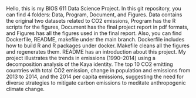 Hello, this is my BIOS 611 Data Science Project. In this git repository, you can find 4 folders: Data, Program, Document, and Figures. Data contains the original two datasets related to CO2 emissions, Program has the R scripts for the figures, Document has the final project report in pdf formats, and Figures has all the figures used in the final report. Also, you can find Dockerfile, README, makefile under the main branch. Dockerfile includes how to build R and R packages under docker. Makefile cleans all the figures and regenerates them. README has an introduction about this project. My project illustrates the trends in emissions
(1990–2014) using a decomposition analysis of the Kaya identity. The top 10 CO2 emitting countries with total CO2 emission, change in population and emissions from 2013 to 2014, and the 2014 per capita emissions, suggesting the need for diverse strategies to mitigate carbon emissions to meditate anthropogenic climate change.



